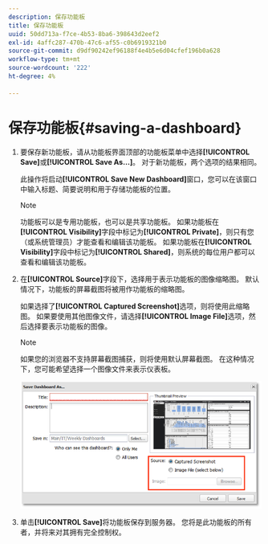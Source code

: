 ```yaml
---
description: 保存功能板
title: 保存功能板
uuid: 50dd713a-f7ce-4b53-8ba6-398643d2eef2
exl-id: 4affc287-470b-47c6-af55-c0b6919321b0
source-git-commit: d9df90242ef96188f4e4b5e6d04cfef196b0a628
workflow-type: tm+mt
source-wordcount: '222'
ht-degree: 4%

---
```


# 保存功能板{#saving-a-dashboard}

1. 要保存新功能板，请从功能板界面顶部的功能板菜单中选择&#x200B;**[!UICONTROL Save]**&#x200B;或&#x200B;**[!UICONTROL Save As…]**。 对于新功能板，两个选项的结果相同。

   此操作将启动&#x200B;**[!UICONTROL Save New Dashboard]**&#x200B;窗口，您可以在该窗口中输入标题、简要说明和用于存储功能板的位置。

   >[!NOTE]
   >
   >功能板可以是专用功能板，也可以是共享功能板。 如果功能板在&#x200B;**[!UICONTROL Visibility]**&#x200B;字段中标记为&#x200B;**[!UICONTROL Private]**，则只有您（或系统管理员）才能查看和编辑该功能板。 如果功能板在&#x200B;**[!UICONTROL Visibility]**&#x200B;字段中标记为&#x200B;**[!UICONTROL Shared]**，则系统的每位用户都可以查看和编辑该功能板。

1. 在&#x200B;**[!UICONTROL Source]**&#x200B;字段下，选择用于表示功能板的图像缩略图。 默认情况下，功能板的屏幕截图将被用作功能板的缩略图。

   如果选择了&#x200B;**[!UICONTROL Captured Screenshot]**&#x200B;选项，则将使用此缩略图。 如果要使用其他图像文件，请选择&#x200B;**[!UICONTROL Image File]**&#x200B;选项，然后选择要表示功能板的图像。

   >[!NOTE]
   >
   >如果您的浏览器不支持屏幕截图捕获，则将使用默认屏幕截图。 在这种情况下，您可能希望选择一个图像文件来表示仪表板。

   ![](assets/save.png)

1. 单击&#x200B;**[!UICONTROL Save]**&#x200B;将功能板保存到服务器。 您将是此功能板的所有者，并将来对其拥有完全控制权。
